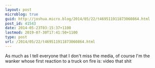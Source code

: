```yaml
---
layout: post
microblog: true
guid: http://joshua.micro.blog/2014/05/22/t469511911873060864.html
post_id: 41543
date: 2014-05-23T03:15:37+1100
lastmod: 2019-07-30T17:41:50+1100
type: post
url: /2014/05/22/t469511911873060864.html
---
```

As much as I tell everyone that I don't miss the media, of course I'm the wanker whose first reaction to a truck on fire is: video that shit
